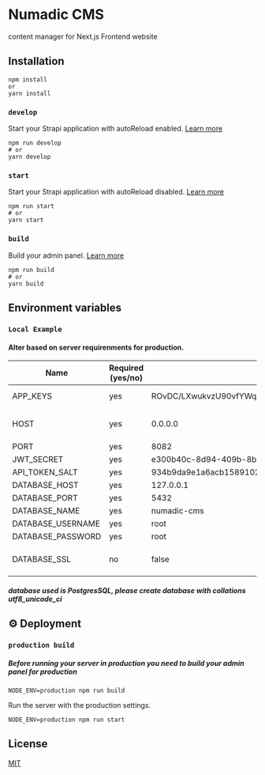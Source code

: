 # Numadic CMS

content manager for Next.js Frontend website

## Installation
```
npm install
or
yarn install
```

### `develop`

Start your Strapi application with autoReload enabled. [Learn more](https://docs.strapi.io/developer-docs/latest/developer-resources/cli/CLI.html#strapi-develop)

```
npm run develop
# or
yarn develop
```

### `start`

Start your Strapi application with autoReload disabled. [Learn more](https://docs.strapi.io/developer-docs/latest/developer-resources/cli/CLI.html#strapi-start)

```
npm run start
# or
yarn start
```

### `build`

Build your admin panel. [Learn more](https://docs.strapi.io/developer-docs/latest/developer-resources/cli/CLI.html#strapi-build)

```
npm run build
# or
yarn build

```

## Environment variables
### `Local Example`
#### Alter based on server requirenments for production.

| Name                           | Required (yes/no) | Default value         | Description                                                  |     |
| ------------------------------ | ----------------- | --------------------- | ------------------------------------------------------------ | --- |
| APP_KEYS                       | yes               | ROvDC/LXwukvzU90vfYWqw==,Dv86bw/qJYL5E5bXAutm+g==,ezIjuvsFvdx1VbJsNzNJwQ==,8W8BTN8dRhXljGbqlvScFQ== | Random App Keys |
| HOST                           | yes               | 0.0.0.0               | server local host address |
| PORT                           | yes               | 8082                  |           |
| JWT_SECRET                     | yes               | e300b40c-8d94-409b-8bdc-57351da090af |  |
| API_TOKEN_SALT                 | yes               | 934b9da9e1a6acb158910242d89a6210 | |
| DATABASE_HOST                  | yes               | 127.0.0.1 | |
| DATABASE_PORT                  | yes               | 5432      | |
| DATABASE_NAME                  | yes               | numadic-cms | |
| DATABASE_USERNAME              | yes               | root      | |
| DATABASE_PASSWORD              | yes               | root      | |
| DATABASE_SSL                   | no                | false     | Make true if connection is SSL |

##### database used is PostgresSQL, please create database with collations utf8_unicode_ci

## ⚙️ Deployment

### `production build`
##### Before running your server in production you need to build your admin panel for production

```
NODE_ENV=production npm run build
```

Run the server with the production settings.
```
NODE_ENV=production npm run start
```

 
## License
[MIT](https://choosealicense.com/licenses/mit/)
